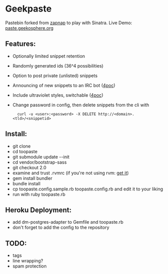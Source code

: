 Geekpaste
=========

Pastebin forked from [zapnap](https://github.com/zapnap/toopaste) to play with Sinatra.
Live Demo: [paste.geekosphere.org](http://paste.geekosphere.org)


Features:
---------

* Optionally limited snippet retention
* Randomly generated ids (36^4 possibilities)
* Option to post private (unlisted) snippets
* Announcing of new snippets to an IRC bot ([4poc](https://github.com/4poc))
* Include ultraviolet styles, switchable ([4poc](https://github.com/4poc))
* Change password in config, then delete snippets from the cli with

        curl -u <user>:<password> -X DELETE http://<domain>.<tld>/<snippetid>


Install:
--------

* git clone
* cd toopaste
* git submodule update --init
* cd vendor/bootstrap-sass
* git checkout 2.0
* examine and trust .rvmrc (if you're not using rvm: [get it](http://rvm.beginrescueend.com))
* gem install bundler
* bundle install
* cp toopaste.config.sample.rb toopaste.config.rb and edit it to your liking
* run with ruby toopaste.rb


Heroku Deployment:
------------------

* add dm-postgres-adapter to Gemfile and toopaste.rb
* don't forget to add the config to the repository


TODO:
-----

* tags
* line wrapping?
* spam protection
